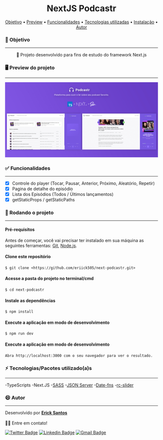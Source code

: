 <h1 align="center">NextJS Podcastr</h1>

<p align="center">
 <a href="#objetivo">Objetivo</a> •
 <a href="#preview">Preview</a> •
 <a href="#funcionalidades">Funcionalidades</a> • 
 <a href="#tecnologias">Tecnologias utilizadas</a> • 
 <a href="#instalacao">Instalação</a> • 
 <a href="#autor">Autor</a>
</p>

<h3 id="objetivo">🔖 Objetivo</h3>
<hr />
<p align="center">🚀 Projeto desenvolvido para fins de estudo do framework Next.js</p>

<h3 id="preview">🖥️ Preview do projeto</h3>
<hr />

<img alt="apresentação do projeto" src="./public/images/project-presentation.jpg" />

<h3 id="funcionalidades">✅ Funcionalidades</h3>
<hr />

- [x] Controle do player (Tocar, Pausar, Anterior, Próximo, Aleatório, Repetir)
- [x] Pagina de detalhe do episódio
- [x] Lista dos Episódios (Todos / Últimos lançamentos)
- [x] getStaticProps / getStaticPaths

<h3 id="instalacao">🎲 Rodando o projeto</h3>
<hr />

#### Pré-requisitos

Antes de começar, você vai precisar ter instalado em sua máquina as seguintes ferramentas:
[Git](https://git-scm.com), [Node.js](https://nodejs.org/en/).

#### Clone este repositório

`$ git clone <https://github.com/eriick505/next-podcastr.git>`

#### Acesse a pasta do projeto no terminal/cmd

`$ cd next-podcastr`

#### Instale as dependências

`$ npm install`

#### Execute a aplicação em modo de desenvolvimento

`$ npm run dev`

#### Execute a aplicação em modo de desenvolvimento

`Abra http://localhost:3000 com o seu navegador para ver o resultado.`

<h3 id="tecnologias">⚡ Tecnologias/Pacotes utilizado(a)s</h3>
<hr />
-TypeScripts
-Next.JS
-<a href="https://sass-lang.com/" target="_blank">SASS</a>
-<a href="https://github.com/typicode/json-server" target="_blank">JSON Server</a>
-<a href="https://date-fns.org/" target="_blank">Date-fns</a>
-<a href="https://slider-react-component.vercel.app/" target="_blank">rc-slider</a>

<h3 id="autor">😄 Autor</h3>
<hr />

Desenvolvido por <a href="https://github.com/eriick505/"><b>Erick Santos</b></a>  
<br /> 👋🏽 Entre em contato!

[![Twitter Badge](https://img.shields.io/badge/-@eriick505-d8226b?style=flat-square&labelColor=fcb153&logo=instagram&logoColor=white&link=http://instagram.com/eriick505)](http://instagram.com/eriick505) [![Linkedin Badge](https://img.shields.io/badge/-Erick-blue?style=flat-square&logo=Linkedin&logoColor=white&link=https://www.linkedin.com/in/eriick505/)](https://www.linkedin.com/in/eriick505/)
[![Gmail Badge](https://img.shields.io/badge/-santoserick9@gmail.com-c14438?style=flat-square&logo=Gmail&logoColor=white&link=mailto:santoserick9@gmail.com)](mailto:santoserick9@gmail.com)
